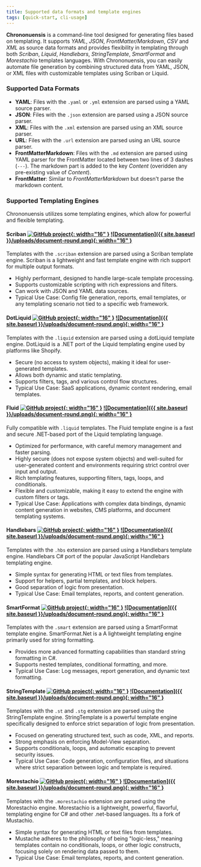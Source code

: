 ```yaml
---
title: Supported data formats and template engines
tags: [quick-start, cli-usage]
---
```

**Chrononuensis** is a command-line tool designed for generating files based on templating. It supports *YAML*, *JSON*, *FrontMatter/Markdown*, *CSV* and *XML* as source data formats and provides flexibility in templating through both *Scriban*, *Liquid*, *Handlebars*, *StringTemplate*, *SmartFormat* and *Morestachio* templates languages. With Chrononuensis, you can easily automate file generation by combining structured data from YAML, JSON, or XML files with customizable templates using Scriban or Liquid.

### Supported Data Formats

- **YAML**: Files with the `.yaml` or `.yml` extension are parsed using a YAML source parser.
- **JSON**: Files with the `.json` extension are parsed using a JSON source parser.
- **XML**: Files with the `.xml` extension are parsed using an XML source parser.
- **URL**: Files with the `.url` extension are parsed using an URL source parser.
- **FrontMatterMarkdown**: Files with the `.md` extension are parsed using YAML parser for the FrontMatter located between two lines of 3 dashes (`---`). The markdown part is added to the key *Content* (overidden any pre-existing value of *Content*).
- **FrontMatter**: Similar to *FrontMatterMarkdown* but doesn't parse the markdown content.

### Supported Templating Engines

Chrononuensis utilizes some templating engines, which allow for powerful and flexible templating.

#### Scriban [![GitHub project](https://upload.wikimedia.org/wikipedia/commons/9/91/Octicons-mark-github.svg){: width="16" }](https://github.com/scriban/scriban) [![Documentation]({{ site.baseurl }}/uploads/document-round.png){: width="16" }](https://github.com/scriban/scriban/tree/master/doc)

Templates with the `.scriban` extension are parsed using a Scriban template engine. Scriban is a lightweight and fast template engine with rich support for multiple output formats.

- Highly performant, designed to handle large-scale template processing.
- Supports customizable scripting with rich expressions and filters.
- Can work with JSON and YAML data sources.
- Typical Use Case: Config file generation, reports, email templates, or any templating scenario not tied to a specific web framework.

#### DotLiquid [![GitHub project](https://upload.wikimedia.org/wikipedia/commons/9/91/Octicons-mark-github.svg){: width="16" }](https://github.com/dotliquid/dotliquid) [![Documentation]({{ site.baseurl }}/uploads/document-round.png){: width="16" }](https://github.com/dotliquid/dotliquid/wiki)

Templates with the `.liquid` extension are parsed using a dotLiquid template engine. DotLiquid is a .NET port of the Liquid templating engine used by platforms like Shopify.

- Secure (no access to system objects), making it ideal for user-generated templates.
- Allows both dynamic and static templating.
- Supports filters, tags, and various control flow structures.
- Typical Use Case: SaaS applications, dynamic content rendering, email templates.

#### Fluid [![GitHub project](https://upload.wikimedia.org/wikipedia/commons/9/91/Octicons-mark-github.svg){: width="16" }](https://github.com/sebastienros/fluid) [![Documentation]({{ site.baseurl }}/uploads/document-round.png){: width="16" }](https://github.com/sebastienros/fluid?tab=readme-ov-file#features)

Fully compatible with `.liquid` templates. The Fluid template engine is a fast and secure .NET-based port of the Liquid templating language.

- Optimized for performance, with careful memory management and faster parsing.
- Highly secure (does not expose system objects) and well-suited for user-generated content and environments requiring strict control over input and output.
- Rich templating features, supporting filters, tags, loops, and conditionals.
- Flexible and customizable, making it easy to extend the engine with custom filters or tags.
- Typical Use Case: Applications with complex data bindings, dynamic content generation in websites, CMS platforms, and document templating systems.

#### Handlebars [![GitHub project](https://upload.wikimedia.org/wikipedia/commons/9/91/Octicons-mark-github.svg){: width="16" }](https://github.com/Handlebars-Net/Handlebars.Net) [![Documentation]({{ site.baseurl }}/uploads/document-round.png){: width="16" }](https://handlebarsjs.com/)

Templates with the `.hbs` extension are parsed using a Handlebars template engine. Handlebars C# port of the popular JavaScript Handlebars templating engine.

- Simple syntax for generating HTML or text files from templates.
- Support for helpers, partial templates, and block helpers.
- Good separation of logic from presentation.
- Typical Use Case: Email templates, reports, and content generation.

#### SmartFormat [![GitHub project](https://upload.wikimedia.org/wikipedia/commons/9/91/Octicons-mark-github.svg){: width="16" }](https://github.com/axuno/SmartFormat) [![Documentation]({{ site.baseurl }}/uploads/document-round.png){: width="16" }](https://github.com/axuno/SmartFormat/wiki)

Templates with the `.smart` extension are parsed using a SmartFormat template engine. SmartFormat.Net is a A lightweight templating engine primarily used for string formatting.

- Provides more advanced formatting capabilities than standard string formatting in C#.
- Supports nested templates, conditional formatting, and more.
- Typical Use Case: Log messages, report generation, and dynamic text formatting.

#### StringTemplate [![GitHub project](https://upload.wikimedia.org/wikipedia/commons/9/91/Octicons-mark-github.svg){: width="16" }](https://github.com/kaby76/Domemtech.StringTemplate4) [![Documentation]({{ site.baseurl }}/uploads/document-round.png){: width="16" }](http://www.stringtemplate.org/)

Templates with the `.st` and `.stg` extension are parsed using the StringTemplate engine. StringTemplate is a powerful template engine specifically designed to enforce strict separation of logic from presentation.

- Focused on generating structured text, such as code, XML, and reports.
- Strong emphasis on enforcing Model-View separation.
- Supports conditionals, loops, and automatic escaping to prevent security issues.
- Typical Use Case: Code generation, configuration files, and situations where strict separation between logic and template is required.

#### Morestachio [![GitHub project](https://upload.wikimedia.org/wikipedia/commons/9/91/Octicons-mark-github.svg){: width="16" }](https://github.com/JPVenson/morestachio) [![Documentation]({{ site.baseurl }}/uploads/document-round.png){: width="16" }](https://github.com/JPVenson/morestachio/wiki)

Templates with the `.morestachio` extension are parsed using the Morestachio engine. Morestachio is a lightweight, powerful, flavorful, templating engine for C# and other .net-based languages. Its a fork of Mustachio.

- Simple syntax for generating HTML or text files from templates.
- Mustache adheres to the philosophy of being "logic-less," meaning templates contain no conditionals, loops, or other logic constructs, focusing solely on rendering data passed to them.
- Typical Use Case: Email templates, reports, and content generation.
  
